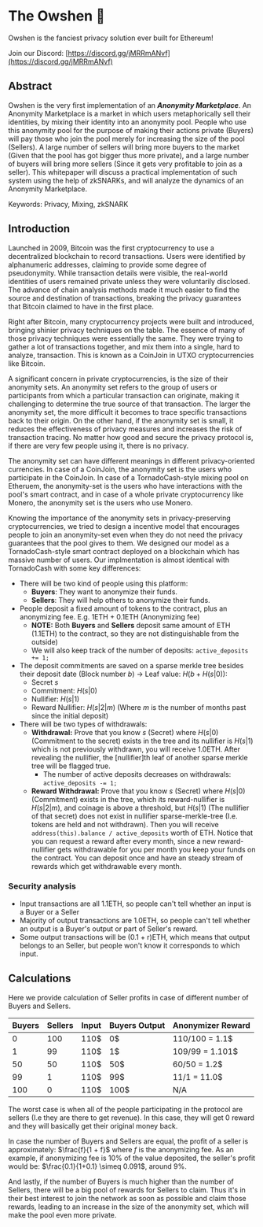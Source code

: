 # The Owshen 🌊

Owshen is the fanciest privacy solution ever built for Ethereum!

Join our Discord: [https://discord.gg/jMRRmANvf](https://discord.gg/jMRRmANvf)

## Abstract

Owshen is the very first implementation of an ***Anonymity Marketplace***. An Anonymity Marketplace is a market in which users metaphorically sell their identities, by mixing their identity into an anonymity pool. People who use this anonymity pool for the purpose of making their actions private (Buyers) will pay those who join the pool merely for increasing the size of the pool (Sellers). A large number of sellers will bring more buyers to the market (Given that the pool has got bigger thus more private), and a large number of buyers will bring more sellers (Since it gets very profitable to join as a seller). This whitepaper will discuss a practical implementation of such system using the help of zkSNARKs, and will analyze the dynamics of an Anonymity Marketplace.

Keywords: Privacy, Mixing, zkSNARK

## Introduction

Launched in 2009, Bitcoin was the first cryptocurrency to use a decentralized blockchain to record transactions. Users were identified by alphanumeric addresses, claiming to provide some degree of pseudonymity. While transaction details were visible, the real-world identities of users remained private unless they were voluntarily disclosed. The advance of chain analysis methods made it much easier to find the source and destination of transactions, breaking the privacy guarantees that Bitcoin claimed to have in the first place.

Right after Bitcoin, many cryptocurrency projects were built and introduced, bringing shinier privacy techniques on the table. The essence of many of those privacy techniques were essentially the same. They were trying to gather a lot of transactions together, and mix them into a single, hard to analyze, transaction. This is known as a CoinJoin in UTXO cryptocurrencies like Bitcoin.

A significant concern in private cryptocurrencies, is the size of their anonymity sets. An anonymity set refers to the group of users or participants from which a particular transaction can originate, making it challenging to determine the true source of that transaction. The larger the anonymity set, the more difficult it becomes to trace specific transactions back to their origin. On the other hand, if the anonymity set is small, it reduces the effectiveness of privacy measures and increases the risk of transaction tracing. No matter how good and secure the privacy protocol is, if there are very few people using it, there is no privacy. 

The anonymity set can have different meanings in different privacy-oriented currencies. In case of a CoinJoin, the anonymity set is the users who participate in the CoinJoin. In case of a TornadoCash-style mixing pool on Etheruem, the anonymity-set is the users who have interactions with the pool's smart contract, and in case of a whole private cryptocurrency like Monero, the anonymity set is the users who use Monero.

Knowing the importance of the anonymity sets in privacy-preserving cryptocurrencies, we tried to design a incentive model that encourages people to join an anonymity-set even when they do not need the privacy guarantees that the pool gives to them. We designed our model as a TornadoCash-style smart contract deployed on a blockchain which has massive number of users. Our implmentation is almost identical with TornadoCash with some key differences:

- There will be two kind of people using this platform:
    - **Buyers**: They want to anonymize their funds.
    - **Sellers**: They will help others to anonymize their funds.
- People deposit a fixed amount of tokens to the contract, plus an anonymizing fee. E.g. 1ETH + 0.1ETH (Anonymizing fee)
    - **NOTE:** Both **Buyers** and **Sellers** deposit same amount of ETH (1.1ETH) to the contract, so they are not distinguishable from the outside)
    - We will also keep track of the number of deposits: `active_deposits += 1;`
- The deposit commitments are saved on a sparse merkle tree besides their deposit date (Block number $b$) -> Leaf value: $H(b + H(s | 0))$:
    - Secret $s$
    - Commitment: $H(s | 0)$
    - Nullifier: $H(s | 1)$
    - Reward Nullifier: $H(s | 2 | m)$ (Where $m$ is the number of months past since the initial deposit)
- There will be two types of withdrawals:
    - **Withdrawal:** Prove that you know $s$ (Secret) where $H(s | 0)$ (Commitment to the secret) exists in the tree and its nullifier is $H(s | 1)$ which is not previously withdrawn, you will receive 1.0ETH. After revealing the nullifier, the [nullifier]th leaf of another sparse merkle tree will be flagged true.
        - The number of active deposits decreases on withdrawals: `active_deposits -= 1;`
    - **Reward Withdrawal:** Prove that you know $s$ (Secret) where $H(s | 0)$ (Commitment) exists in the tree, which its reward-nullifier is $H(s | 2 | m)$, and coinage is above a threshold, but $H(s | 1)$ (The nullifier of that secret) does not exist in nullifier sparse-merkle-tree (I.e. tokens are held and not withdrawn). Then you will receive `address(this).balance / active_deposits` worth of ETH. Notice that you can request a reward after every month, since a new reward-nullifier gets withdrawable for you per month you keep your funds on the contract. You can deposit once and have an steady stream of rewards which get withdrawable every month.

### Security analysis

 - Input transactions are all 1.1ETH, so people can't tell whether an input is a Buyer or a Seller
 - Majority of output transactions are 1.0ETH, so people can't tell whether an output is a Buyer's output or part of Seller's reward.
 - Some output transactions will be (0.1 + r)ETH, which means that output belongs to an Seller, but people won't know it corresponds to which input.

## Calculations

Here we provide calculation of Seller profits in case of different number of Buyers and Sellers. 

| Buyers |   Sellers   |  Input  | Buyers Output | Anonymizer Reward |
|--------|-------------|---------|---------------|-------------------|
|    0   |     100     |   110$  |      0$       |  110/100 = 1.1$   |
|    1   |      99     |   110$  |      1$       |   109/99 = 1.101$ |
|   50   |      50     |   110$  |     50$       |    60/50 = 1.2$   |
|   99   |       1     |   110$  |     99$       |     11/1 = 11.0$  |
|  100   |       0     |   110$  |    100$       |         N/A       |

The worst case is when all of the people participating in the protocol are sellers (I.e they are there to get revenue). In this case, they will get 0 reward and they will basically get their original money back.

In case the number of Buyers and Sellers are equal, the profit of a seller is approximately: $\frac{f}{1 + f}$ where $f$ is the anonymizing fee. As an example, if anonymizing fee is 10% of the value deposited, the seller's profit would be: $\frac{0.1}{1+0.1} \simeq  0.091$, around 9%.

And lastly, if the number of Buyers is much higher than the number of Sellers, there will be a big pool of rewards for Sellers to claim. Thus it's in their best interest to join the network as soon as possible and claim those rewards, leading to an increase in the size of the anonymity set, which will make the pool even more private.

